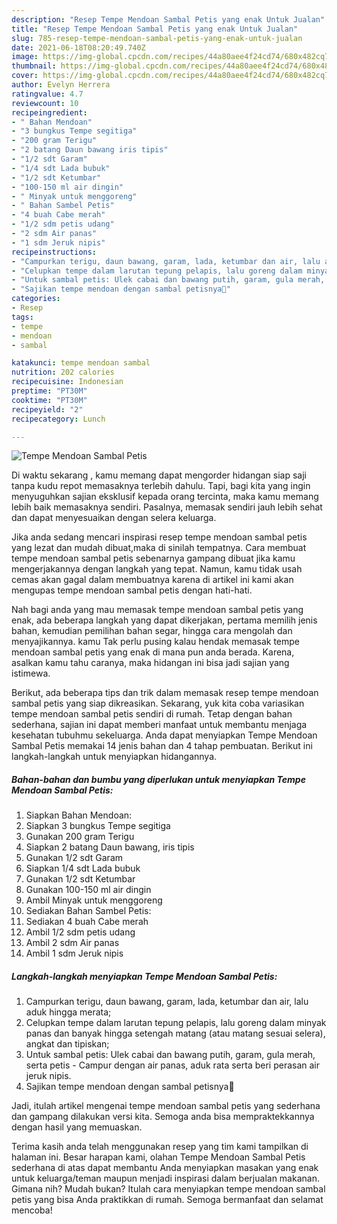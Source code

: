 ```yaml
---
description: "Resep Tempe Mendoan Sambal Petis yang enak Untuk Jualan"
title: "Resep Tempe Mendoan Sambal Petis yang enak Untuk Jualan"
slug: 785-resep-tempe-mendoan-sambal-petis-yang-enak-untuk-jualan
date: 2021-06-18T08:20:49.740Z
image: https://img-global.cpcdn.com/recipes/44a80aee4f24cd74/680x482cq70/tempe-mendoan-sambal-petis-foto-resep-utama.jpg
thumbnail: https://img-global.cpcdn.com/recipes/44a80aee4f24cd74/680x482cq70/tempe-mendoan-sambal-petis-foto-resep-utama.jpg
cover: https://img-global.cpcdn.com/recipes/44a80aee4f24cd74/680x482cq70/tempe-mendoan-sambal-petis-foto-resep-utama.jpg
author: Evelyn Herrera
ratingvalue: 4.7
reviewcount: 10
recipeingredient:
- " Bahan Mendoan"
- "3 bungkus Tempe segitiga"
- "200 gram Terigu"
- "2 batang Daun bawang iris tipis"
- "1/2 sdt Garam"
- "1/4 sdt Lada bubuk"
- "1/2 sdt Ketumbar"
- "100-150 ml air dingin"
- " Minyak untuk menggoreng"
- " Bahan Sambel Petis"
- "4 buah Cabe merah"
- "1/2 sdm petis udang"
- "2 sdm Air panas"
- "1 sdm Jeruk nipis"
recipeinstructions:
- "Campurkan terigu, daun bawang, garam, lada, ketumbar dan air, lalu aduk hingga merata;"
- "Celupkan tempe dalam larutan tepung pelapis, lalu goreng dalam minyak panas dan banyak hingga setengah matang (atau matang sesuai selera), angkat dan tipiskan;"
- "Untuk sambal petis: Ulek cabai dan bawang putih, garam, gula merah, serta petis Campur dengan air panas, aduk rata serta beri perasan air jeruk nipis."
- "Sajikan tempe mendoan dengan sambal petisnya🥰"
categories:
- Resep
tags:
- tempe
- mendoan
- sambal

katakunci: tempe mendoan sambal 
nutrition: 202 calories
recipecuisine: Indonesian
preptime: "PT30M"
cooktime: "PT30M"
recipeyield: "2"
recipecategory: Lunch

---
```



![Tempe Mendoan Sambal Petis](https://img-global.cpcdn.com/recipes/44a80aee4f24cd74/680x482cq70/tempe-mendoan-sambal-petis-foto-resep-utama.jpg)

Di waktu  sekarang , kamu memang dapat mengorder hidangan siap saji tanpa kudu repot memasaknya terlebih dahulu. Tapi, bagi kita yang ingin menyuguhkan sajian eksklusif kepada orang tercinta, maka kamu memang lebih baik memasaknya sendiri. Pasalnya, memasak sendiri jauh lebih sehat dan dapat menyesuaikan dengan selera keluarga.

Jika anda sedang mencari inspirasi resep tempe mendoan sambal petis yang lezat dan mudah dibuat,maka di sinilah tempatnya. Cara membuat tempe mendoan sambal petis  sebenarnya gampang dibuat jika kamu mengerjakannya dengan langkah yang tepat. Namun, kamu tidak usah cemas akan gagal dalam membuatnya 
karena di artikel ini kami akan mengupas tempe mendoan sambal petis dengan hati-hati.  



Nah bagi anda yang mau memasak tempe mendoan sambal petis yang enak, ada beberapa langkah yang dapat dikerjakan, pertama memilih jenis bahan, kemudian pemilihan bahan segar, hingga cara mengolah dan menyajikannya. kamu Tak perlu pusing kalau hendak memasak tempe mendoan sambal petis yang enak di mana pun anda berada. Karena, asalkan kamu  tahu caranya, maka hidangan ini bisa jadi sajian yang istimewa.

Berikut, ada beberapa tips dan trik dalam memasak resep tempe mendoan sambal petis yang siap dikreasikan. Sekarang, yuk kita coba variasikan tempe mendoan sambal petis sendiri di rumah. Tetap dengan bahan sederhana, sajian ini dapat memberi manfaat untuk membantu menjaga kesehatan tubuhmu sekeluarga. Anda dapat menyiapkan Tempe Mendoan Sambal Petis memakai 14 jenis bahan dan 4 tahap pembuatan. Berikut ini langkah-langkah untuk menyiapkan hidangannya.

<!--inarticleads1-->

##### Bahan-bahan dan bumbu yang diperlukan untuk menyiapkan Tempe Mendoan Sambal Petis:

1. Siapkan  Bahan Mendoan:
1. Siapkan 3 bungkus Tempe segitiga
1. Gunakan 200 gram Terigu
1. Siapkan 2 batang Daun bawang, iris tipis
1. Gunakan 1/2 sdt Garam
1. Siapkan 1/4 sdt Lada bubuk
1. Gunakan 1/2 sdt Ketumbar
1. Gunakan 100-150 ml air dingin
1. Ambil  Minyak untuk menggoreng
1. Sediakan  Bahan Sambel Petis:
1. Sediakan 4 buah Cabe merah
1. Ambil 1/2 sdm petis udang
1. Ambil 2 sdm Air panas
1. Ambil 1 sdm Jeruk nipis




<!--inarticleads2-->

##### Langkah-langkah menyiapkan Tempe Mendoan Sambal Petis:

1. Campurkan terigu, daun bawang, garam, lada, ketumbar dan air, lalu aduk hingga merata;
1. Celupkan tempe dalam larutan tepung pelapis, lalu goreng dalam minyak panas dan banyak hingga setengah matang (atau matang sesuai selera), angkat dan tipiskan;
1. Untuk sambal petis: Ulek cabai dan bawang putih, garam, gula merah, serta petis - Campur dengan air panas, aduk rata serta beri perasan air jeruk nipis.
1. Sajikan tempe mendoan dengan sambal petisnya🥰




Jadi, itulah artikel mengenai  tempe mendoan sambal petis  yang sederhana dan gampang dilakukan versi kita. Semoga anda bisa mempraktekkannya dengan hasil yang memuaskan. 

Terima kasih anda telah menggunakan resep yang tim kami tampilkan di halaman ini. Besar harapan kami, olahan  Tempe Mendoan Sambal Petis sederhana di atas dapat membantu Anda menyiapkan masakan yang enak untuk keluarga/teman maupun menjadi inspirasi dalam berjualan makanan. Gimana nih? Mudah bukan? Itulah cara menyiapkan tempe mendoan sambal petis yang bisa Anda praktikkan di rumah. Semoga bermanfaat dan selamat mencoba!

